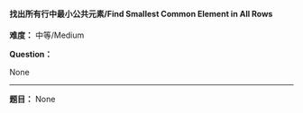 #### 找出所有行中最小公共元素/Find Smallest Common Element in All Rows
**难度：** 中等/Medium

**Question：** 

None

------

**题目：** 
None

